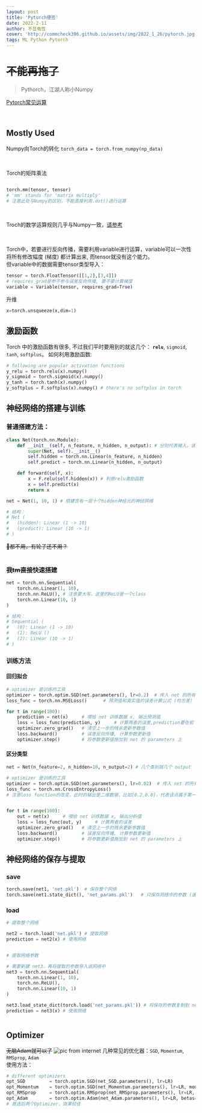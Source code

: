 ```yaml
---
layout: post
title: 'Pytorch便签'
date: 2022-2-11
author: 不显电性
cover: 'http://commcheck396.github.io/assets/img/2022_1_26/pytorch.jpg'
tags: ML Python Pytorch
---
```


# ~~不能再拖了~~

> Pythorch，江湖人称小Numpy

[Pytorch常见运算](https://pytorch.org/docs/stable/torch.html)

<br/>

## Mostly Used

Numpy向Torch的转化
`torch_data = torch.from_numpy(np_data)`

<br/>

Torch的矩阵乘法
```python

torch.mm(tensor, tensor)
# 'mm' stands for 'matrix multiply'
# 注意此处与Numpy的区别，不能直接利用.dot()进行运算 

```

<br/>  

Troch的数学运算规则几乎与Numpy一致，[请参考](https://pytorch.org/docs/stable/torch.html)

<br/>

Torch中，若要进行反向传播，需要利用variable进行运算，variable可以一次性将所有修改幅度 (梯度) 都计算出来, 而tensor就没有这个能力。  
但variable中的数据需要tensor类型导入：
```python 
tensor = torch.FloatTensor([[1,2],[3,4]])
# requires_grad是参不参与误差反向传播, 要不要计算梯度
variable = Variable(tensor, requires_grad=True)
```

升维
```python
x=torch.unsqueeze(x,dim=1)
```

## 激励函数

Torch 中的激励函数有很多, 不过我们平时要用到的就这几个： **`relu`**, `sigmoid`, `tanh`, `softplus`。 
如何利用激励函数:
```python
# following are popular activation functions
y_relu = torch.relu(x).numpy()
y_sigmoid = torch.sigmoid(x).numpy()
y_tanh = torch.tanh(x).numpy()
y_softplus = F.softplus(x).numpy() # there's no softplus in torch
```

## 神经网络的搭建与训练

### 普通搭建方法：  

```python
class Net(torch.nn.Module):
    def __init__(self, n_feature, n_hidden, n_output): # 分别代表输入，该层神经元个数，输出
        super(Net, self).__init__()
        self.hidden = torch.nn.Linear(n_feature, n_hidden)
        self.predict = torch.nn.Linear(n_hidden, n_output)

    def forward(self, x):
        x = F.relu(self.hidden(x)) # 利用relu激励函数
        x = self.predict(x)
        return x

net = Net(1, 10, 1) # 搭建含有一层十个hidden神经元的神经网络

# 结构：
# Net (
#   (hidden): Linear (1 -> 10)
#   (predict): Linear (10 -> 1)
# )

```

~~🐶都不用，有轮子还不用？~~  
 <br/>

### ~~我tm直接~~快速搭建
```python
net = torch.nn.Sequential(
    torch.nn.Linear(1, 10),
    torch.nn.ReLU(), # 注意要大写，这里的ReLU是一个class
    torch.nn.Linear(10, 1)
)

# 结构：
# Sequential (
#   (0): Linear (1 -> 10)
#   (1): ReLU ()
#   (2): Linear (10 -> 1)
# )
```

### 训练方法  

#### 回归拟合
```python
# optimizer 是训练的工具
optimizer = torch.optim.SGD(net.parameters(), lr=0.2)  # 传入 net 的所有参数, learning rate
loss_func = torch.nn.MSELoss()      # 预测值和真实值的误差计算公式 (均方差)

for t in range(100):
    prediction = net(x)     # 喂给 net 训练数据 x, 输出预测值
    loss = loss_func(prediction, y)     # 计算两者的误差,prediction要在前
    optimizer.zero_grad()   # 清空上一步的残余更新参数值
    loss.backward()         # 误差反向传播, 计算参数更新值
    optimizer.step()        # 将参数更新值施加到 net 的 parameters 上
```

#### 区分类型
```python
net = Net(n_feature=2, n_hidden=10, n_output=2) # 几个类别就几个 output

# optimizer 是训练的工具
optimizer = torch.optim.SGD(net.parameters(), lr=0.02)  # 传入 net 的所有参数,learning rate
loss_func = torch.nn.CrossEntropyLoss() 
# 注意loss function的改变，此时的输出是二维数据，比如[0.2,0.8]，代表该点属于第一类别的概率为0.2，属于第二类别的概率为0.8，所以不能利用与regression相同的loss function，需要用这个


for t in range(100):
    out = net(x)     # 喂给 net 训练数据 x, 输出分析值
    loss = loss_func(out, y)     # 计算两者的误差
    optimizer.zero_grad()   # 清空上一步的残余更新参数值
    loss.backward()         # 误差反向传播, 计算参数更新值
    optimizer.step()        # 将参数更新值施加到 net 的 parameters 上

```

## 神经网络的保存与提取

### save
```python
torch.save(net1, 'net.pkl')  # 保存整个网络
torch.save(net1.state_dict(), 'net_params.pkl')   # 只保存网络中的参数 (速度快, 占内存少)
```

### load
```python
# 提取整个网络

net2 = torch.load('net.pkl') # 提取网络
prediction = net2(x) # 使用网络


# 提取网络参数

# 需要新建 net3，再将提取的参数导入该网络中
net3 = torch.nn.Sequential(
    torch.nn.Linear(1, 10),
    torch.nn.ReLU(),
    torch.nn.Linear(10, 1)
)

net3.load_state_dict(torch.load('net_params.pkl')) # 将保存的参数复制到 net3
prediction = net3(x) # 使用网络
 
```

## Optimizer

~~无脑Adam就可以了~~
![pic from internet](http://commcheck396.github.io/assets/img/2022_2_14/adam.png)
几种常见的优化器：`SGD`, `Momentum`, `RMSprop`, `Adam`  
使用方法：
```python
# different optimizers
opt_SGD         = torch.optim.SGD(net_SGD.parameters(), lr=LR)
opt_Momentum    = torch.optim.SGD(net_Momentum.parameters(), lr=LR, momentum=0.8) # 注意momentum就是SGD的套壳
opt_RMSprop     = torch.optim.RMSprop(net_RMSprop.parameters(), lr=LR, alpha=0.9)
opt_Adam        = torch.optim.Adam(net_Adam.parameters(), lr=LR, betas=(0.9, 0.99))
# 首选后两个Optimizer，效果较佳
```